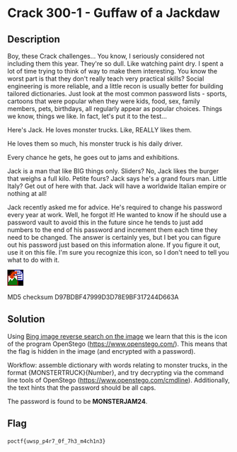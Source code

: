 # Crack 300-1 - Guffaw of a Jackdaw
## Description
Boy, these Crack challenges... You know, I seriously considered not including them this year. They're so dull. Like watching paint dry. I spent a lot of time trying to think of way to make them interesting. You know the worst part is that they don't really teach very practical skills? Social engineering is more reliable, and a little recon is usually better for building tailored dictionaries. Just look at the most common password lists - sports, cartoons that were popular when they were kids, food, sex, family members, pets, birthdays, all regularly appear as popular choices. Things we know, things we like. In fact, let's put it to the test...

Here's Jack. He loves monster trucks. Like, REALLY likes them.

He loves them so much, his monster truck is his daily driver.

Every chance he gets, he goes out to jams and exhibitions.

Jack is a man that like BIG things only. Sliders? No, Jack likes the burger that weighs a full kilo. Petite fours? Jack says he's a grand fours man. Little Italy? Get out of here with that. Jack will have a worldwide Italian empire or nothing at all!

Jack recently asked me for advice. He's required to change his password every year at work. Well, he forgot it! He wanted to know if he should use a password vault to avoid this in the future since he tends to just add numbers to the end of his password and increment them each time they need to be changed. The answer is certainly yes, but I bet you can figure out his password just based on this information alone. If you figure it out, use it on this file. I'm sure you recognize this icon, so I don't need to tell you what to do with it.

![Crack300-1.png](public/Crack300-1.png)

MD5 checksum D97BDBF47999D3D78E9BF317244D663A


## Solution
Using [Bing image reverse search on the image](https://www.bing.com/images/search?view=detailV2&insightstoken=bcid_qFDMIAT5.p4Hug*ccid_UMwgBPn%2B&form=SBIWEB&iss=SBIUPLOADGET&sbisrc=ImgDropper&idpbck=1&sbifsz=36+x+36+%c2%b7+1.20+kB+%c2%b7+png&sbifnm=Crack300-1.png&thw=36&thh=36&ptime=23&dlen=1644&expw=36&exph=36&selectedindex=0&id=-108531554&ccid=UMwgBPn%2B&vt=2&sim=11) we learn that this is the icon of the program OpenStego (https://www.openstego.com/). This means that the flag is hidden in the image (and encrypted with a password).

Workflow: assemble dictionary with words relating to monster trucks, in the format {MONSTERTRUCK}{Number}, and try decrypting via the command line tools of OpenStego (https://www.openstego.com/cmdline). Additionally, the text hints that the password should be all caps.

The password is found to be **MONSTERJAM24**.

## Flag
`poctf{uwsp_p4r7_0f_7h3_m4ch1n3}`
